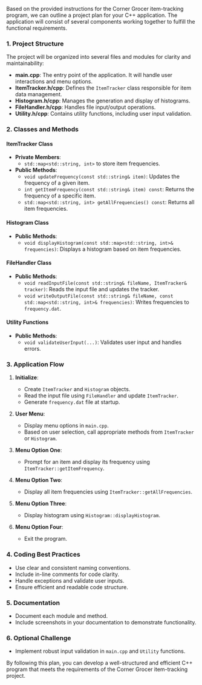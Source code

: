 Based on the provided instructions for the Corner Grocer item-tracking program, we can outline a project plan for your C++ application. The application will consist of several components working together to fulfill the functional requirements.

### 1. Project Structure
The project will be organized into several files and modules for clarity and maintainability:

- **main.cpp**: The entry point of the application. It will handle user interactions and menu options.
- **ItemTracker.h/cpp**: Defines the `ItemTracker` class responsible for item data management.
- **Histogram.h/cpp**: Manages the generation and display of histograms.
- **FileHandler.h/cpp**: Handles file input/output operations.
- **Utility.h/cpp**: Contains utility functions, including user input validation.

### 2. Classes and Methods

#### ItemTracker Class
- **Private Members**:
    - `std::map<std::string, int>` to store item frequencies.
- **Public Methods**:
    - `void updateFrequency(const std::string& item)`: Updates the frequency of a given item.
    - `int getItemFrequency(const std::string& item) const`: Returns the frequency of a specific item.
    - `std::map<std::string, int> getAllFrequencies() const`: Returns all item frequencies.

#### Histogram Class
- **Public Methods**:
    - `void displayHistogram(const std::map<std::string, int>& frequencies)`: Displays a histogram based on item frequencies.

#### FileHandler Class
- **Public Methods**:
    - `void readInputFile(const std::string& fileName, ItemTracker& tracker)`: Reads the input file and updates the tracker.
    - `void writeOutputFile(const std::string& fileName, const std::map<std::string, int>& frequencies)`: Writes frequencies to `frequency.dat`.

#### Utility Functions
- **Public Methods**:
    - `void validateUserInput(...)`: Validates user input and handles errors.

### 3. Application Flow
1. **Initialize**:
    - Create `ItemTracker` and `Histogram` objects.
    - Read the input file using `FileHandler` and update `ItemTracker`.
    - Generate `frequency.dat` file at startup.

2. **User Menu**:
    - Display menu options in `main.cpp`.
    - Based on user selection, call appropriate methods from `ItemTracker` or `Histogram`.

3. **Menu Option One**:
    - Prompt for an item and display its frequency using `ItemTracker::getItemFrequency`.

4. **Menu Option Two**:
    - Display all item frequencies using `ItemTracker::getAllFrequencies`.

5. **Menu Option Three**:
    - Display histogram using `Histogram::displayHistogram`.

6. **Menu Option Four**:
    - Exit the program.

### 4. Coding Best Practices
- Use clear and consistent naming conventions.
- Include in-line comments for code clarity.
- Handle exceptions and validate user inputs.
- Ensure efficient and readable code structure.

### 5. Documentation
- Document each module and method.
- Include screenshots in your documentation to demonstrate functionality.

### 6. Optional Challenge
- Implement robust input validation in `main.cpp` and `Utility` functions.

By following this plan, you can develop a well-structured and efficient C++ program that meets the requirements of the Corner Grocer item-tracking project.